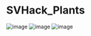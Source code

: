 # SVHack_Plants
![image](https://github.com/collaborativebioinformatics/SVHack_Plants/assets/30478823/c2871b40-42fd-4cae-bbb5-3b9fcaaaf7c0)
![image](https://github.com/collaborativebioinformatics/SVHack_Plants/assets/30478823/64305a9e-4575-486f-9d32-0f10ed8cb182)
![image](https://github.com/collaborativebioinformatics/SVHack_Plants/assets/30478823/27c3c9d8-2de8-4c02-871a-cb6804e46677)
